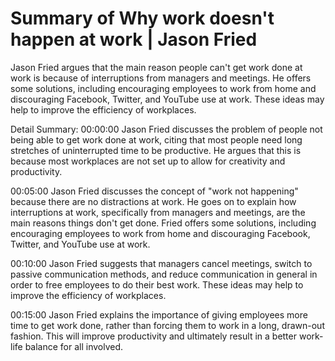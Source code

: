 # Summary of Why work doesn't happen at work | Jason Fried

Jason Fried argues that the main reason people can't get work done at work is because of interruptions from managers and meetings. He offers some solutions, including encouraging employees to work from home and discouraging Facebook, Twitter, and YouTube use at work. These ideas may help to improve the efficiency of workplaces.

Detail Summary: 
00:00:00
Jason Fried discusses the problem of people not being able to get work done at work, citing that most people need long stretches of uninterrupted time to be productive. He argues that this is because most workplaces are not set up to allow for creativity and productivity.

00:05:00
Jason Fried discusses the concept of "work not happening" because there are no distractions at work. He goes on to explain how interruptions at work, specifically from managers and meetings, are the main reasons things don't get done. Fried offers some solutions, including encouraging employees to work from home and discouraging Facebook, Twitter, and YouTube use at work.

00:10:00
Jason Fried suggests that managers cancel meetings, switch to passive communication methods, and reduce communication in general in order to free employees to do their best work. These ideas may help to improve the efficiency of workplaces.

00:15:00
Jason Fried explains the importance of giving employees more time to get work done, rather than forcing them to work in a long, drawn-out fashion. This will improve productivity and ultimately result in a better work-life balance for all involved.

